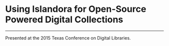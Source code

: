 # Using Islandora for Open-Source Powered Digital Collections
-------------------------------------------------------------

Presented at the 2015 Texas Conference on Digital Libraries.
